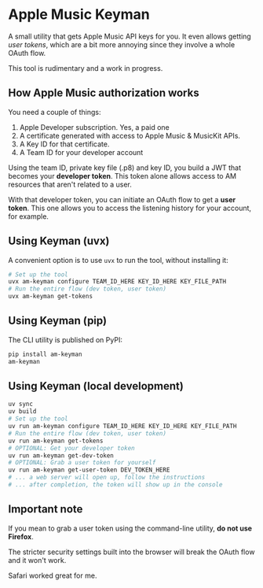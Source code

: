# Apple Music Keyman

A small utility that gets Apple Music API keys for you. It even allows getting *user tokens*, which are a bit more annoying since they involve a whole OAuth flow.

This tool is rudimentary and a work in progress.

## How Apple Music authorization works

You need a couple of things:

1. Apple Developer subscription. Yes, a paid one
2. A certificate generated with access to Apple Music & MusicKit APIs.
3. A Key ID for that certificate.
4. A Team ID for your developer account

Using the team ID, private key file (.p8) and key ID, you build a JWT that becomes your **developer token**. This token alone allows access to AM resources that aren't related to a user.

With that developer token, you can initiate an OAuth flow to get a **user token**. This one allows you to access the listening history for your account, for example.

## Using Keyman (uvx)

A convenient option is to use `uvx` to run the tool, without installing it:

```bash
# Set up the tool
uvx am-keyman configure TEAM_ID_HERE KEY_ID_HERE KEY_FILE_PATH
# Run the entire flow (dev token, user token)
uvx am-keyman get-tokens
```

## Using Keyman (pip)

The CLI utility is published on PyPI:

```bash
pip install am-keyman
am-keyman
```

## Using Keyman (local development)

```bash
uv sync
uv build
# Set up the tool
uv run am-keyman configure TEAM_ID_HERE KEY_ID_HERE KEY_FILE_PATH
# Run the entire flow (dev token, user token)
uv run am-keyman get-tokens
# OPTIONAL: Get your developer token 
uv run am-keyman get-dev-token 
# OPTIONAL: Grab a user token for yourself
uv run am-keyman get-user-token DEV_TOKEN_HERE
# ... a web server will open up, follow the instructions
# ... after completion, the token will show up in the console
```

## Important note

If you mean to grab a user token using the command-line utility, **do not use Firefox**.

The stricter security settings built into the browser will break the OAuth flow and it won't work.

Safari worked great for me.
